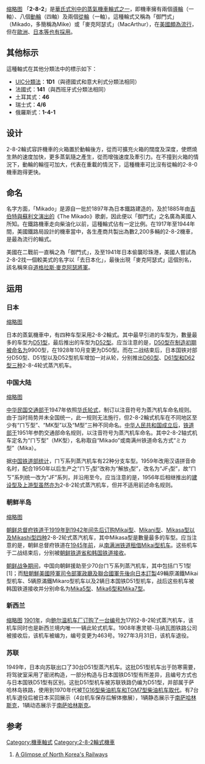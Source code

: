 [缩略图](https://zh.wikipedia.org/wiki/File:WheelArrangement_2-8-2.svg "fig:缩略图")
「**2-8-2**」是[華氏式別中的](../Page/華氏式別.md "wikilink")[蒸氣機車輪式之一](https://zh.wikipedia.org/wiki/蒸氣機車 "wikilink")，即機車擁有兩個[導輪](https://zh.wikipedia.org/wiki/導輪 "wikilink")（一軸）、八個[動輪](https://zh.wikipedia.org/wiki/動輪 "wikilink")（四軸）及兩個[從輪](https://zh.wikipedia.org/wiki/從輪 "wikilink")（一軸）。這種輪式又稱為「御門式」（Mikado，多簡稱為Mike）或「麥克阿瑟式」（MacArthur），在[美國頗為流行](https://zh.wikipedia.org/wiki/美國 "wikilink")，但在[歐洲](https://zh.wikipedia.org/wiki/歐洲 "wikilink")、[日本等也有採用](../Page/日本.md "wikilink")。

## 其他标示

這種軸式在其他分類法中的標示如下：

  - [UIC分類法](https://zh.wikipedia.org/wiki/UIC分類法 "wikilink")：**1D1**（與德國式和意大利式分類法相同）
  - 法國式：**141**（與西班牙式分類法相同）
  - 土耳其式：**46**
  - 瑞士式：**4/6**
  - 俄羅斯式：**1-4-1**

## 设计

2-8-2輪式容許機車的火箱置於動輪後方，從而可擴充火箱的闊度及深度，使燃燒生熱的速度加快，更多蒸氣隨之產生，從而增強速度及牽引力。在不撞到火箱的情況下，動輪的輪徑可加大，代表在重載的情況下，這種機車可比沒有從輪的2-8-0機車跑得更快。

## 命名

名字方面，「Mikado」是源自一批於1897年為日本鐵路建造的，及於1885年由[吉伯特與蘇利文演出的](https://zh.wikipedia.org/wiki/吉伯特與蘇利文 "wikilink")《The
Mikado》歌劇，因此便以「御門式」之名廣為美國人所知。在鐵路機車走向柴油化以前，這種輪式佔有一定比例。在1917年至1944年間，美國鐵路局設計的機車當中，各生產商共製出為數2,200多輛的2-8-2機車，是最為流行的輪式。

美國在二戰前一直稱之為「御門式」，及至1941年日本偷襲珍珠港，美國人嘗試為2-8-2找一個較美式的名字以「去日本化」，最後出現「麥克阿瑟式」這個別名，該名稱來自[道格拉斯·麥克阿瑟將軍](https://zh.wikipedia.org/wiki/道格拉斯·麥克阿瑟 "wikilink")。

## 运用

### 日本

[缩略图](https://zh.wikipedia.org/wiki/File:Taisha_Station_D51_774.jpg "fig:缩略图")

日本的蒸氣機車中，有四种车型采用2-8-2輪式。其中最早引进的车型为，數量最多的车型为[D51型](../Page/日本國鐵D51型蒸汽機車.md "wikilink")，最后推出的车型为[D52型](https://zh.wikipedia.org/wiki/日本國鐵D52型蒸汽機車 "wikilink")。应当注意的是，[D50型在制造初期被命名为](../Page/日本國鐵D50型蒸汽機車.md "wikilink")9900型，在1928年10月变更为D50型。而在二战结束后，日本国铁对部分D50型、D51型以及D52型机车增加一对从轮，分别推出[D60型](https://zh.wikipedia.org/wiki/日本國鐵D60型蒸汽機車 "wikilink")、[D61型和](https://zh.wikipedia.org/wiki/日本國鐵D61型蒸汽機車 "wikilink")[D62型三种](https://zh.wikipedia.org/wiki/日本国铁D62型蒸汽机车 "wikilink")2-8-4轮式蒸汽机车。

### 中国大陆

[缩略图](https://zh.wikipedia.org/wiki/File:JS-5151_\(Xi'ang\).jpg "fig:缩略图")

[中华民国交通部于](../Page/中華民國交通部.md "wikilink")1947年依照[华氏轮式](../Page/華氏式別.md "wikilink")，制订以注音符号为蒸汽机车命名规则。由于当时局势并未全国统一，此一规则无法施行，但2-8-2輪式机车在不同地区至少有“ㄇㄎ型”、“MK型”以及“M型”三种不同命名。[中华人民共和国成立后](https://zh.wikipedia.org/wiki/中华人民共和国 "wikilink")，[铁道部于](../Page/中华人民共和国铁道部.md "wikilink")1951年参酌交通部命名规则，以注音符号为蒸汽机车命名。其中2-8-2轴式机车定名为“ㄇㄎ型”（MK型），名称取自“Mikado”或南满州铁道命名方式“ミカ型”（Mika）。

据[中国铁道部统计](../Page/中华人民共和国铁道部.md "wikilink")，ㄇㄎ系列蒸汽机车有22种分支车型。1959年改用汉语拼音命名时，配合1950年以后生产之“ㄇㄎ<sub>1</sub>型”改称为“解放<sub>1</sub>型”，改名为“JF<sub>1</sub>型”，故“ㄇㄎ”系列统一改为“JF”系列，并沿用至今。应当注意的是，1956年后相继推出的[建设型及](../Page/建設型蒸汽機車.md "wikilink")[上游型虽然亦为](https://zh.wikipedia.org/wiki/上游型蒸汽機車 "wikilink")2-8-2轮式蒸汽机车，但并不适用前述命名规则。

### 朝鲜半岛

[缩略图](https://zh.wikipedia.org/wiki/File:Mikado_locomotive_미카_-_Flickr_-_skinnylawyer.jpg "fig:缩略图")

[朝鲜总督府铁道于](../Page/朝鲜总督府铁道.md "wikilink")[1919年到](../Page/1919年.md "wikilink")[1942年间先后订购](../Page/1942年.md "wikilink")[Mikai型](https://zh.wikipedia.org/wiki/朝鲜总督府铁道Mikai型蒸汽机车 "wikilink")、[Mikani型](https://zh.wikipedia.org/wiki/朝鲜总督府铁道Mikani型蒸汽机车 "wikilink")、[Mikasa型以及](https://zh.wikipedia.org/wiki/朝鲜总督府铁道Mikasa型蒸汽机车 "wikilink")[Mikashi型四种](https://zh.wikipedia.org/wiki/朝鲜总督府铁道Mikashi型蒸汽机车 "wikilink")2-8-2轮式蒸汽机车，其中Mikasa型是數量最多的车型。应当注意的是，朝鲜总督府铁道在[1945年前](../Page/1945年.md "wikilink")，从[南满洲铁道租借](../Page/南滿洲鐵道.md "wikilink")[Mikai型机车](https://zh.wikipedia.org/wiki/中国铁路解放1型蒸汽机车 "wikilink")。这些机车于二战结束后，分别被[朝鲜铁道省和](../Page/朝鲜民主主义人民共和国铁道省.md "wikilink")[韩国铁道接收](../Page/韓國鐵道公社.md "wikilink")。

[朝鲜战争期间](../Page/朝鲜战争.md "wikilink")，中国向朝鲜援助至少70台ㄇㄎ系列蒸汽机车，其中包括ㄇㄎ1型\[1\]；而[駐朝鮮美國陸軍司令部軍政廳及](../Page/駐朝鮮美國陸軍司令部軍政廳.md "wikilink")[聯合國軍先後向日本訂製](../Page/联合国军.md "wikilink")49輛原滿鐵Mikai型机车、5辆原滿鐵Mikaro型机车以及2辆日本国铁D51型机车，战后这些机车被韩国铁道接收并分别命名为[Mika5型](https://zh.wikipedia.org/wiki/中国铁路解放1型蒸汽机车#韩国铁道厅미카5型 "wikilink")、[Mika6型和](https://zh.wikipedia.org/wiki/中国铁路解放6型蒸汽机车#韩国铁道미카6型 "wikilink")[Mika7型](https://zh.wikipedia.org/wiki/日本國鐵D51型蒸汽機車#韩国铁道MK7型 "wikilink")。

### 新西兰

[缩略图](https://zh.wikipedia.org/wiki/File:Bc_class_steam_locomotive,_New_Zealand_Railways_number_463_\(2-8-2\)._ATLIB_276308.png "fig:缩略图")
[1901年](../Page/1901年.md "wikilink")，向[鲍尔温机车厂订购了一台编号为](../Page/鲍尔温机车厂.md "wikilink")17的2-8-2轮式蒸汽机车，该机车同时也是新西兰境内唯一一辆此轮式机车。1908年惠灵顿-马纳瓦图铁路公司被接收后，该机车被编为，编号变更为463号。1927年3月31日，该机车退役。

### 苏联

1949年，日本向苏联出口了30台D51型蒸汽机车。这批D51型机车出于防寒需要，将驾驶室采用了密闭构造，一部分构造与日本国铁D51型有所差异，且编号方式也与日本国铁D51型有区别。这批D51型机车被苏联铁路仍编为D51型，并部属于萨哈林岛铁路，使用到1970年代被[TG16型柴油机车和](../Page/TG16型柴油机车.md "wikilink")[TGM7型柴油机车取代](../Page/TGM7型柴油机车.md "wikilink")。有7台机车退役后被日本买回展示（4台机车保存后解体撤展），1辆静态展示于[南萨哈林斯克](../Page/南萨哈林斯克.md "wikilink")，1辆动态展示于[南萨哈林斯克](../Page/南萨哈林斯克.md "wikilink")。

## 参考

<references />

[Category:機車軸式](https://zh.wikipedia.org/wiki/Category:機車軸式 "wikilink")
[Category:2-8-2輪式機車](https://zh.wikipedia.org/wiki/Category:2-8-2輪式機車 "wikilink")

1.  [A Glimpse of North Korea's
    Railways](https://www.internationalsteam.co.uk/trains/nkorea04.htm)